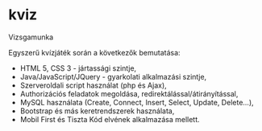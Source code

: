 # kviz

Vizsgamunka 

Egyszerű kvízjáték során a következők bemutatása:
- HTML 5, CSS 3  - jártassági szintje,
- Java/JavaScript/JQuery - gyarkolati alkalmazási szintje,
- Szerveroldali script használat (php és Ajax),
- Authorizációs feladatok megoldása, redirektálással/átirányítással,
- MySQL használata (Create, Connect, Insert, Select, Update, Delete...),
- Bootstrap és más keretrendszerek használata,
- Mobil First és Tiszta Kód elvének alkalmazása mellett.


